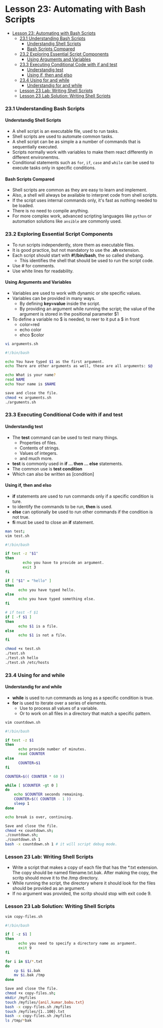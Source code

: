 # Lesson 23: Automating with Bash Scripts

- [Lesson 23: Automating with Bash Scripts](#lesson-23-automating-with-bash-scripts)
    - [23.1 Understanding Bash Scripts](#231-understanding-bash-scripts)
      - [Understandig Shell Scripts](#understandig-shell-scripts)
      - [Bash Scripts Compared](#bash-scripts-compared)
    - [23.2 Exploring Essential Script Components](#232-exploring-essential-script-components)
      - [Using Arguments and Variables](#using-arguments-and-variables)
    - [23.3 Executing Conditional Code with if and test](#233-executing-conditional-code-with-if-and-test)
      - [Understandig test](#understandig-test)
      - [Using if, then and elso](#using-if-then-and-elso)
    - [23.4 Using for and while](#234-using-for-and-while)
      - [Understandig for and while](#understandig-for-and-while)
    - [Lesson 23 Lab: Writing Shell Scripts](#lesson-23-lab-writing-shell-scripts)
    - [Lesson 23 Lab Solution: Writing Shell Scripts](#lesson-23-lab-solution-writing-shell-scripts)

### 23.1 Understanding Bash Scripts

#### Understandig Shell Scripts

- A shell script is an executable file, used to run tasks.
- Shell scripts are used to automate common tasks.
- A shell script can be as simple a a number of commands that is sequentially executed.
- Scripts normally work with variables to make them react differently in different environemtns.
- Conditional statements such as `for`, `if`, `case` and `while` can be used to execute tasks only in specific conditions.

#### Bash Scripts Compared

- Shell scripts are common as they are easy to learn and implement.
- Also, a shell will always be available to interpret code from shell scripts.
- If the script uses internal commands only, it's fast as nothing needed to be loaded.
- There is no need to compile anything.
- For more complex work, advanced scripting languages like `python` or automation solutions like `ansible` are commonly used.


### 23.2 Exploring Essential Script Components

- To run scripts independently, store them as executable files.
- It is good practice, but not mandatory to use the **.sh** extension.
- Each script should start with **#!/bin/bash**, the so called shebang.
  - This identifies the shell that should be used to run the script code.
- Use # for comments.
- Use white lines for readability.

#### Using Arguments and Variables

- Variables are used to work with dynamic or site specific values.
- Variables can be provided in many ways.
  - By defining **key=value** inside the script.
  - By providing an argument while running the script; the value of the argument is stored in the positional parameter $1
- To define a variable no $ is needed, to reer to it put a $ in front 
  - color=red
  - echo color
  - ehco $color

```bash
vi arguments.sh

#!/bin/bash

echo You have typed $1 as the first argument.
echo There are other arguments as well, these are all arguments: $@

echo What is your name?
read NAME
echo Your name is $NAME

save and close the file.
chmod +x arguments.sh
./arguments.sh
```

### 23.3 Executing Conditional Code with if and test

#### Understandig test
- The **test** command can be used to test many things.
  - Properties of files.
  - Contents of strings.
  - Values of integers.
  - and much more.
- **test** is commonly used in **if ... then ... else** statements.
- The common use is **test condition**
- Which can also be written as [condition]

#### Using if, then and elso

- **if** statements are used to run commands only if a specific condition is ture.
- to identify the commands to be run, **then** is used.
- **else** can optionally be used to run other commands if the condition is not true.
- **fi** must be used to close an **if** statement.

```bash
man test;
vim test.sh

#!/bin/bash

if test -z "$1"
then
        echo you have to provide an argument.
        exit 3
fi

if [ "$1" = "hello" ]
then 
      echo you have typed hello.
else
      echo you have typed something else.
fi

# if test -f $1
if [ -f $1 ]
then
      echo $1 is a file.
else
      echo $1 is not a file.
fi

chmod +x test.sh
./test.sh
./test.sh hello
./test.sh /etc/hosts
```

### 23.4 Using for and while

#### Understandig for and while

- **while** is used to run commands as long as a specific condition is true.
- **for** is used to iterate over a series of elements.
  - Use to process all values of a variable.
  - Or to work on all files in a directory that match a specific pattern.

```bash
vim countdown.sh

#!/bin/bash

if test -z $1
then
      echo provide number of minutes.
      read COUNTER
else
      COUNTER=$1
fi

COUNTER=$(( COUNTER * 60 ))

while [ $COUNTER -gt 0 ]
do
    echo $COUNTER seconds remaining.
    COUNTER=$(( COUNTER - 1 ))
    sleep 1
done

echo break is over, continuing.

Save and close the file.
chmod +x countdown.sh;
./countdown.sh;
./countdown.sh 1
bash -x countdown.sh 1 # it will script debug mode.
```

### Lesson 23 Lab: Writing Shell Scripts

- Write a script that makes a copy of each file that has the *.txt extension. The copy should be named filename.txt.bak. After making the copy, the scritp should move it to the /tmp directory.
- While running the script, the directory where it should look for the files should be provided as an argument.
- If no argument was provided, the scritp should stop with exit code 9.

### Lesson 23 Lab Solution: Writing Shell Scripts

```bash
vim copy-files.sh

#!/bin/bash

if [ -z $1 ]
then 
      echo you need to specify a directory name as argument.
      exit 9
fi

for i in $1/*.txt
do
    cp $i $i.bak
    mv $i.bak /tmp
done

Save and close the file.
chmod +x copy-files.sh;
mkdir /myfiles
touch /myfiles/{anil,kumar,babu.txt}
bash -x copy-files.sh /myfiles
touch /myfiles/{1..100}.txt
bash -x copy-files.sh /myfiles
ls /tmp/*bak
```
